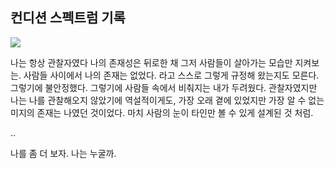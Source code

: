 ## 컨디션 스펙트럼 기록

<img src="https://github.com/BanBanMapMaker/BanBanMapMaker/assets/101504006/d62276cf-5261-4bd9-b1c6-3a1106d01323">

나는 항상 관찰자였다 나의 존재성은 뒤로한 채 그저 사람들이 살아가는 모습만 지켜보는. 사람들 사이에서 나의 존재는 없었다. 라고 스스로 그렇게 규정해 왔는지도 모른다. 그렇기에 불안정했다. 그렇기에 사람들 속에서 비춰지는 내가 두려웠다. 관찰자였지만 나는 나를 관찰해오지 않았기에 역설적이게도, 가장 오래 곁에 있었지만 가장 알 수 없는 미지의 존재는 나였던 것이었다. 마치 사람의 눈이 타인만 볼 수 있게 설계된 것 처럼.

..

나를 좀 더 보자. 나는 누굴까. 
